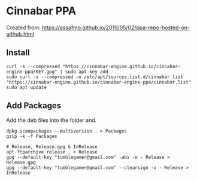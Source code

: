 # Cinnabar PPA
Created from: https://assafmo.github.io/2019/05/02/ppa-repo-hosted-on-github.html

## Install
```
curl -s --compressed "https://cinnabar-engine.github.io/cinnabar-engine-ppa/KEY.gpg" | sudo apt-key add -
sudo curl -s --compressed -o /etc/apt/sources.list.d/cinnabar.list "https://cinnabar-engine.github.io/cinnabar-engine-ppa/cinnabar.list"
sudo apt update
```

## Add Packages
Add the deb files into the folder and.
```
dpkg-scanpackages --multiversion . > Packages
gzip -k -f Packages

# Release, Release.gpg & InRelease
apt-ftparchive release . > Release
gpg --default-key "tumblegamer@gmail.com" -abs -o - Release > Release.gpg
gpg --default-key "tumblegamer@gmail.com" --clearsign -o - Release > InRelease
```